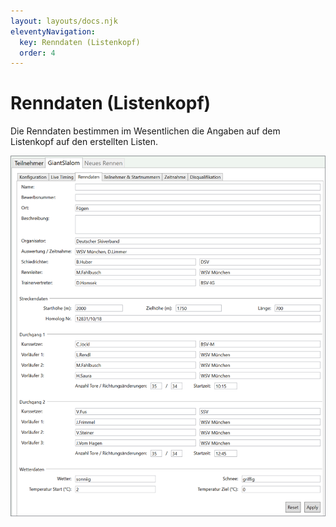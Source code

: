 ```yaml
---
layout: layouts/docs.njk
eleventyNavigation:
  key: Renndaten (Listenkopf)
  order: 4
---
```


# Renndaten (Listenkopf)

Die Renndaten bestimmen im Wesentlichen die Angaben auf dem Listenkopf auf den erstellten Listen.

![ Renndaten (erscheinen auf dem Listenkopf)](/assets/images/de/listenkopf_bild1.png)
